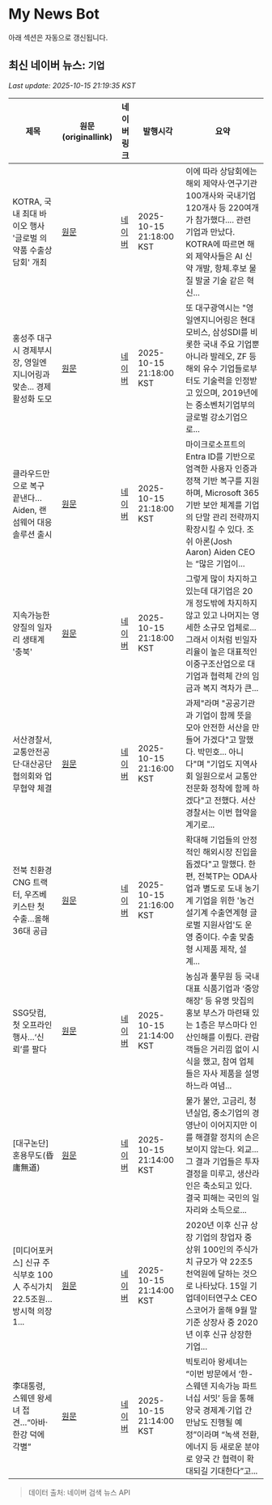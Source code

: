# My News Bot

아래 섹션은 자동으로 갱신됩니다.

<!-- NEWS:START -->
## 최신 네이버 뉴스: `기업`
_Last update: 2025-10-15 21:19:35 KST_

| 제목 | 원문(originallink) | 네이버 링크 | 발행시각 | 요약 |
|---|---|---|---|---|
| KOTRA, 국내 최대 바이오 행사 '글로벌 의약품 수출상담회' 개최 | [원문](http://www.seoulwire.com/news/articleView.html?idxno=675178) | [네이버](http://www.seoulwire.com/news/articleView.html?idxno=675178) | 2025-10-15 21:18:00 KST | 이에 따라 상담회에는 해외 제약사·연구기관 100개사와 국내기업 120개사 등 220여개가 참가했다.... 관련 기업과 만났다. KOTRA에 따르면 해외 제약사들은 AI 신약 개발, 항체․후보 물질 발굴 기술 같은 혁신... |
| 홍성주 대구시 경제부시장, 영일엔지니어링과 맞손... 경제활성화 도모 | [원문](https://www.gukjenews.com/news/articleView.html?idxno=3401685) | [네이버](https://www.gukjenews.com/news/articleView.html?idxno=3401685) | 2025-10-15 21:18:00 KST | 또 대구광역시는 "영일엔지니어링은 현대모비스, 삼성SDI를 비롯한 국내 주요 기업뿐 아니라 발레오, ZF 등 해외 유수 기업들로부터도 기술력을 인정받고 있으며, 2019년에는 중소벤처기업부의 글로벌 강소기업으로... |
| 클라우드만으로 복구 끝낸다… Aiden, 랜섬웨어 대응 솔루션 출시 | [원문](https://www.tokenpost.kr/news/tech/294726) | [네이버](https://www.tokenpost.kr/news/tech/294726) | 2025-10-15 21:18:00 KST | 마이크로소프트의 Entra ID를 기반으로 엄격한 사용자 인증과 정책 기반 복구를 지원하며, Microsoft 365 기반 보안 체계를 기업의 단말 관리 전략까지 확장시킬 수 있다. 조쉬 아론(Josh Aaron) Aiden CEO는 “많은 기업이... |
| 지속가능한 양질의 일자리 생태계 '충북' | [원문](https://www.nocutnews.co.kr/news/6413583?utm_source=naver&utm_medium=article&utm_campaign=20251015091715) | [네이버](https://n.news.naver.com/mnews/article/079/0004075528?sid=102) | 2025-10-15 21:18:00 KST | 그렇게 많이 차지하고 있는데 대기업은 20개 정도밖에 차지하지 않고 있고 나머지는 영세한 소규모 업체로... 그래서 이처럼 빈일자리율이 높은 대표적인 이중구조산업으로 대기업과 협력체 간의 임금과 복지 격차가 큰... |
| 서산경찰서, 교통안전공단·대산공단협의회와 업무협약 체결 | [원문](https://www.joongdo.co.kr/web/view.php?key=20251015010003666) | [네이버](https://www.joongdo.co.kr/web/view.php?key=20251015010003666) | 2025-10-15 21:16:00 KST | 과제"라며 "공공기관과 기업이 함께 뜻을 모아 안전한 서산을 만들어 가겠다"고 말했다. 박민호... 아니다"며 "기업도 지역사회 일원으로서 교통안전문화 정착에 함께 하겠다"고 전했다. 서산경찰서는 이번 협약을 계기로... |
| 전북 친환경 CNG 트랙터, 우즈베키스탄 첫 수출…올해 36대 공급 | [원문](http://www.jeonmin.co.kr/news/articleView.html?idxno=426713) | [네이버](http://www.jeonmin.co.kr/news/articleView.html?idxno=426713) | 2025-10-15 21:16:00 KST | 확대해 기업들의 안정적인 해외시장 진입을 돕겠다"고 말했다. 한편, 전북TP는 ODA사업과 별도로 도내 농기계 기업을 위한 '농건설기계 수출연계형 글로벌 지원사업'도 운영 중이다. 수출 맞춤형 시제품 제작, 설계... |
| SSG닷컴, 첫 오프라인 행사…‘신뢰’를 팔다 | [원문](https://www.khan.co.kr/article/202510152114035) | [네이버](https://n.news.naver.com/mnews/article/032/0003402305?sid=101) | 2025-10-15 21:14:00 KST | 농심과 풀무원 등 국내 대표 식품기업과 ‘중앙해장’ 등 유명 맛집의 홍보 부스가 마련돼 있는 1층은 부스마다 인산인해를 이뤘다. 관람객들은 거리낌 없이 시식을 했고, 참여 업체들은 자사 제품을 설명하느라 여념... |
| [대구논단] 혼용무도(昏庸無道) | [원문](https://www.idaegu.co.kr/news/articleView.html?idxno=526422) | [네이버](https://www.idaegu.co.kr/news/articleView.html?idxno=526422) | 2025-10-15 21:14:00 KST | 물가 불안, 고금리, 청년실업, 중소기업의 경영난이 이어지지만 이를 해결할 정치의 손은 보이지 않는다. 외교... 그 결과 기업들은 투자 결정을 미루고, 생산라인은 축소되고 있다. 결국 피해는 국민의 일자리와 소득으로... |
| [미디어포커스] 신규 주식부호 100人 주식가치 22.5조원…방시혁 의장 1... | [원문](https://www.idaegu.co.kr/news/articleView.html?idxno=526421) | [네이버](https://www.idaegu.co.kr/news/articleView.html?idxno=526421) | 2025-10-15 21:14:00 KST | 2020년 이후 신규 상장 기업의 창업자 중 상위 100인의 주식가치 규모가 약 22조5천억원에 달하는 것으로 나타났다. 15일 기업데이터연구소 CEO스코어가 올해 9월 말 기준 상장사 중 2020년 이후 신규 상장한 기업... |
| 李대통령, 스웨덴 왕세녀 접견…“아바·한강 덕에 각별” | [원문](https://www.sedaily.com/NewsView/2GZ6T7AL60) | [네이버](https://n.news.naver.com/mnews/article/011/0004543761?sid=100) | 2025-10-15 21:14:00 KST | 빅토리아 왕세녀는 “이번 방문에서 ‘한-스웨덴 지속가능 파트너십 서밋’ 등을 통해 양국 경제계·기업 간 만남도 진행될 예정”이라며 “녹색 전환, 에너지 등 새로운 분야로 양국 간 협력이 확대되길 기대한다”고... |

> 데이터 출처: 네이버 검색 뉴스 API
<!-- NEWS:END -->
